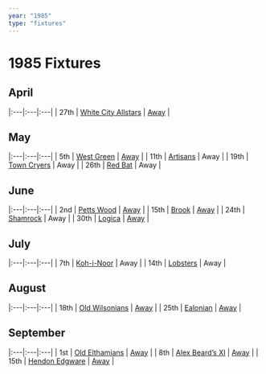 ```yaml
---
year: "1985"
type: "fixtures"
---
```


# 1985 Fixtures

## April

|:---|:---|:---|
| 27th | [White City Allstars](/1985/1985-white-city-allstars) | [Away](https://goo.gl/maps/egz4qaWtCgyq7tRr6) |

## May

|:---|:---|:---|
| 5th | [West Green](/1985/1985-west-green) | [Away](https://goo.gl/maps/RuqU3SDAXZkYVKds6) |
| 11th | [Artisans](/1985/1985-artisans) | Away |
| 19th | [Town Cryers](/1985/1985-town-cryers) | Away |
| 26th | [Red Bat](/1985/1985-red-bat) | Away |

## June

|:---|:---|:---|
| 2nd | [Petts Wood](/1985/1985-petts-wood) | [Away](https://goo.gl/maps/GSxny1YCCc3PhEtD6) |
| 15th | [Brook](/1985/1985-brook) | [Away](https://goo.gl/maps/dQwigbDWBHfwzub68) |
| 24th | [Shamrock](/1985/1985-shamrock) | Away |
| 30th | [Logica](/1985/1985-logica) | [Away](https://goo.gl/maps/Fx66VqDovzYn2pBCA) |

## July

|:---|:---|:---|
| 7th | [Koh-i-Noor](/1985/1985-koh-i-noor) | Away |
| 14th | [Lobsters](/1985/1985-lobsters) | Away |

## August

|:---|:---|:---|
| 18th | [Old Wilsonians](/1985/1985-old-wilsonians) | [Away](https://goo.gl/maps/n8uSTWABtMzXyRX99) |
| 25th | [Ealonian](/1985/1985-ealonian) | [Away](https://goo.gl/maps/PsUYWdT94Y2EWxa16) |

## September

|:---|:---|:---|
| 1st | [Old Elthamians](/1985/1985-old-elthamians) | [Away](https://goo.gl/maps/FQbBNZQTFggEmhfv9) |
| 8th | [Alex Beard’s XI](/1985/1985-alex-beards-xi) | [Away](https://goo.gl/maps/z2x9Nt1CgpkdxRWN7) |
| 15th | [Hendon Edgware](/1985/1985-hendon-edgware) | [Away](https://goo.gl/maps/GXV5pevaYGgK6Xqj6) |